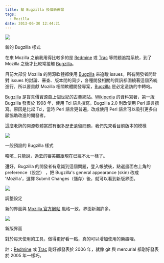 ```yaml
---
title: 幫 Bugzilla 換個新佈景
tags:
  - Mozilla
date: 2013-06-30 12:44:21
---
```


[![](http://3.bp.blogspot.com/-0VVR5A4IMQY/UdAfjA5zb-I/AAAAAAAADTo/KrvHl9_J8Dw/s400/%E8%9E%A2%E5%B9%95%E5%BF%AB%E7%85%A7+2013-06-30+%E4%B8%8B%E5%8D%887.59.19.png)](http://3.bp.blogspot.com/-0VVR5A4IMQY/UdAfjA5zb-I/AAAAAAAADTo/KrvHl9_J8Dw/s1413/%E8%9E%A2%E5%B9%95%E5%BF%AB%E7%85%A7+2013-06-30+%E4%B8%8B%E5%8D%887.59.19.png)

新的 Bugzilla 樣式

在來 Mozilla 之前我用得比較多的是 [Redmine](http://www.redmine.org/) 或 [Trac](http://trac.edgewall.org/) 等問題追蹤系統，到了 Mozilla 之後才比較常接觸 [Bugzilla](http://bugzilla.mozilla.org/)。

目前大部份 Mozilla 的開源軟體都使用 [Bugzilla](http://bugzilla.mozilla.org/)  來追蹤 issues。所有開發者間針對 issues 的討論、審查、版本間的同步，各種開發相關的資訊都圍繞著這個系統進行，所以要貢獻 Mozilla 相關軟體開發專案，[Bugzilla](http://bugzilla.mozilla.org/) 是必定造訪的中轉站。

[Bugzilla](http://bugzilla.mozilla.org/) 是貨真價實源自上個世紀的古董網站。[Wikipedia](http://en.wikipedia.org/wiki/Bugzilla) 的資料寫著，第一版 Bugzilla 發表於 1998 年，使用 Tcl 語言撰寫。Bugzilla 2.0 則改使用 Perl 語言撰寫。原因是比起 Tcl，當時 Perl 語言更普遍，改成使用 Perl 語言可以吸引更多自願協助改進的開發者。

這麼老牌的開源軟體當然有很多歷史遺留問題，我們先來看目前版本的模樣

![](http://3.bp.blogspot.com/-Uwr3GslLCPU/UdAbzXYlbvI/AAAAAAAADTY/8zlTXnsXCpk/s400/%E8%9E%A2%E5%B9%95%E5%BF%AB%E7%85%A7+2013-06-30+%E4%B8%8B%E5%8D%887.49.57.png)

一般預設的 Bugzilla 樣式

咳咳...只能說，過去的審美觀跟現在已經不太一樣了。

還好，Bugzilla 的開發者有意識到這個問題，登入帳號後，點選畫面右上角的 preference（設定） ，把 Bugzilla's general appearance (skin) 改成 'Mozilla'，選擇 Submit Changes（儲存）後，就可以看到新版界面。

[![](http://2.bp.blogspot.com/-oUdL_UHT0Sw/UdAfp0tEuRI/AAAAAAAADTw/vjhiOJa2VDw/s400/%E8%9E%A2%E5%B9%95%E5%BF%AB%E7%85%A7+2013-06-30+%E4%B8%8B%E5%8D%887.58.47.png)](http://2.bp.blogspot.com/-oUdL_UHT0Sw/UdAfp0tEuRI/AAAAAAAADTw/vjhiOJa2VDw/s1309/%E8%9E%A2%E5%B9%95%E5%BF%AB%E7%85%A7+2013-06-30+%E4%B8%8B%E5%8D%887.58.47.png)

調整設定

新的界面與 [Mozilla 官方網站](http://www.mozilla.com/) 風格一致，界面新潮許多。

[![](http://4.bp.blogspot.com/-kGbRDqbTuBU/UdAin_8cSJI/AAAAAAAADUA/pObjDExRb00/s400/%E8%9E%A2%E5%B9%95%E5%BF%AB%E7%85%A7+2013-06-30+%E4%B8%8B%E5%8D%888.20.08.png)](http://4.bp.blogspot.com/-kGbRDqbTuBU/UdAin_8cSJI/AAAAAAAADUA/pObjDExRb00/s1405/%E8%9E%A2%E5%B9%95%E5%BF%AB%E7%85%A7+2013-06-30+%E4%B8%8B%E5%8D%888.20.08.png)

新版界面

[
](http://3.bp.blogspot.com/-0VVR5A4IMQY/UdAfjA5zb-I/AAAAAAAADTo/KrvHl9_J8Dw/s1413/%E8%9E%A2%E5%B9%95%E5%BF%AB%E7%85%A7+2013-06-30+%E4%B8%8B%E5%8D%887.59.19.png)

對於每天使用的工具，做得更好看一點，真的可以增加使用的樂趣哩。

註：[Redmine](http://www.redmine.org/) 或 [Trac](http://trac.edgewall.org/) 剛好都發表於 2006 年，就像 git 與 mercurial 都剛好發表於 2005 年一樣巧。
